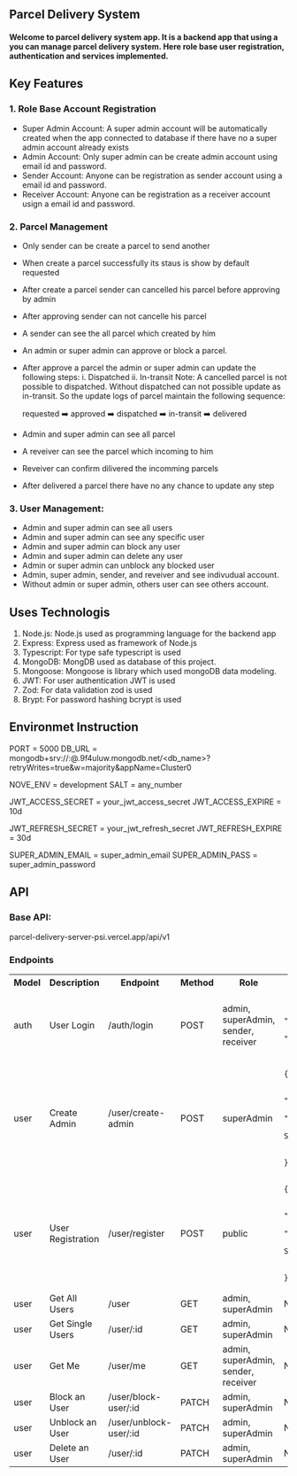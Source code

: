 ## Parcel Delivery System
#### Welcome to parcel delivery system app. It is a backend app that using a you can manage parcel delivery system. Here role base user registration, authentication and services implemented.

## Key Features
### 1. Role Base Account Registration
  - Super Admin Account: A super admin account will be automatically created when the app connected to database if there have no a super admin account already exists
  - Admin Account: Only super admin can be create admin account using email id and password.
  - Sender Account: Anyone can be registration as sender account using a email id and password.
  - Receiver Account: Anyone can be registration as a receiver account usign a email id and password.

### 2. Parcel Management
  - Only sender can be create a parcel to send another
  - When create a parcel successfully its staus is show by default requested
  - After create a parcel sender can cancelled his parcel before approving by admin
  - After approving sender can not cancelle his parcel
  - A sender can see the all parcel which created by him

  - An admin or super admin can approve or block a parcel.
  - After approve a parcel the admin or super admin can update the following steps:
      i. Dispatched
      ii. In-transit
    Note: A cancelled parcel is not possible to dispatched. Without dispatched can not possible update as in-transit. So the update logs of parcel maintain the following sequence:

    requested ➡️ approved ➡️ dispatched ➡️ in-transit ➡️ delivered
  - Admin and super admin can see all parcel

  - A reveiver can see the parcel which incoming to him
  - Reveiver can confirm dilivered the incomming parcels
  - After delivered a parcel there have no any chance to update any step

### 3. User Management:
  - Admin and super admin can see all users
  - Admin and super admin can see any specific user
  - Admin and super admin can block any user
  - Admin and super admin can delete any user
  - Admin or  super admin can unblock any blocked user
  - Admin, super admin, sender, and reveiver and see indivudual account.
  - Without admin or super admin, others user can see others account.
    
## Uses Technologis
  1. Node.js: Node.js used as programming language for the backend app
  2. Express: Express used as framework of Node.js
  3. Typescript: For type safe typescript is used
  4. MongoDB: MongDB used as database of this project.
  5. Mongoose: Mongoose is library which used mongoDB data modeling.
  6. JWT: For user authentication JWT is used
  7. Zod: For data validation zod is used
  8. Brypt: For password hashing bcrypt is used

## Environmet Instruction
  PORT = 5000
  DB_URL = mongodb+srv://<username>:<password>@<cluster-url>.9f4uluw.mongodb.net/<db_name>?retryWrites=true&w=majority&appName=Cluster0

  NOVE_ENV = development
  SALT = any_number 

  JWT_ACCESS_SECRET = your_jwt_access_secret
  JWT_ACCESS_EXPIRE = 10d

  JWT_REFRESH_SECRET = your_jwt_refresh_secret
  JWT_REFRESH_EXPIRE = 30d

  SUPER_ADMIN_EMAIL = super_admin_email
  SUPER_ADMIN_PASS = super_admin_password

## API
### Base API: 
parcel-delivery-server-psi.vercel.app/api/v1

### Endpoints

<table>
  <tr>
    <th>Model</th>
    <th>Description</th>
    <th>Endpoint</th>
    <th>Method</th>
    <th>Role</th>
    <th>Body</th>
  </tr>
  <tr>
    <td>auth</td>
    <td>User Login</td>
    <td>/auth/login</td>
    <td>POST</td>
    <td>admin, superAdmin, sender, receiver</td>
    <td>      
      
      {
          "email": "superadmin@gmail.com",
          "password": "superadmin"
      }
      
  </td>
  </tr>
  
  <tr>
    <td>user</td>
    <td>Create Admin</td>
    <td>/user/create-admin</td>
    <td>POST</td>
    <td>superAdmin</td>
    <td>      
      
    {
      "name": "Admin1",
      "email": "admin1@gmail.com",
      "phone": "01712345678",
      "address": "Dinajpur Sadar, Dinajpur",
      "password": "admin1",
      "role": "admin"
    }
      
  </td>
  </tr>
  
  <tr>
    <td>user</td>
    <td>User Registration</td>
    <td>/user/register</td>
    <td>POST</td>
    <td>public</td>
    <td>      
      
    {
      "name": "Sender One",
      "email": "sender@gmail.com",
      "phone": "01700000001",
      "address": "Bogura Sadar, Bogura",
      "password": "123456", 
      "role": "sender"
    }
      
  </td>
  </tr>
  
  <tr>
    <td>user</td>
    <td>Get All Users</td>
    <td>/user</td>
    <td>GET</td>
    <td>admin, superAdmin</td>
    <td>NA</td>
  </tr>
  
  <tr>
    <td>user</td>
    <td>Get Single Users</td>
    <td>/user/:id</td>
    <td>GET</td>
    <td>admin, superAdmin</td>
    <td>NA</td>
  </tr>
  
  <tr>
    <td>user</td>
    <td>Get Me</td>
    <td>/user/me</td>
    <td>GET</td>
    <td>admin, superAdmin, sender, receiver</td>
    <td>NA</td>
  </tr>
  
  <tr>
    <td>user</td>
    <td>Block an User</td>
    <td>/user/block-user/:id</td>
    <td>PATCH</td>
    <td>admin, superAdmin</td>
    <td>NA</td>
  </tr>
  
  <tr>
    <td>user</td>
    <td>Unblock an User</td>
    <td>/user/unblock-user/:id</td>
    <td>PATCH</td>
    <td>admin, superAdmin</td>
    <td>NA</td>
  </tr>
  
  <tr>
    <td>user</td>
    <td>Delete an User</td>
    <td>/user/:id</td>
    <td>PATCH</td>
    <td>admin, superAdmin</td>
    <td>NA</td>
  </tr>
  
</table>
